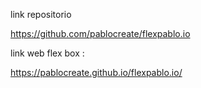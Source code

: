 link repositorio

https://github.com/pablocreate/flexpablo.io

link web flex box : 

https://pablocreate.github.io/flexpablo.io/
